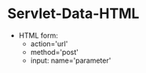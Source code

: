 # Servlet-Data-HTML

- HTML form:
    + action='url'
    + method='post'
    + input: name='parameter'